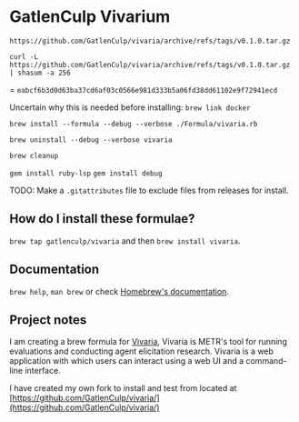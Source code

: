 # GatlenCulp Vivarium
`https://github.com/GatlenCulp/vivaria/archive/refs/tags/v0.1.0.tar.gz`

`curl -L https://github.com/GatlenCulp/vivaria/archive/refs/tags/v0.1.0.tar.gz | shasum -a 256`

= `eabcf6b3d0d63ba37cd6af03c0566e981d333b5a06fd38dd61102e9f72941ecd`

Uncertain why this is needed before installing:
`brew link docker`

`brew install --formula --debug --verbose ./Formula/vivaria.rb`

`brew uninstall --debug --verbose vivaria`

`brew cleanup`

`gem install ruby-lsp`
`gem install debug`


TODO: Make a `.gitattributes` file to exclude files from releases for install.

## How do I install these formulae?

`brew tap gatlenculp/vivaria` and then `brew install vivaria`.

<!-- Or, in a [`brew bundle`](https://github.com/Homebrew/homebrew-bundle) `Brewfile`: -->

## Documentation

`brew help`, `man brew` or check [Homebrew's documentation](https://docs.brew.sh).

## Project notes

I am creating a brew formula for [Vivaria](https://vivaria.metr.org/), Vivaria is METR's tool for running evaluations and conducting agent elicitation research. Vivaria is a web application with which users can interact using a web UI and a command-line interface.

I have created my own fork to install and test from located at [https://github.com/GatlenCulp/vivaria/](https://github.com/GatlenCulp/vivaria/)
